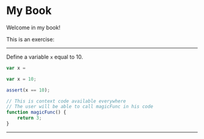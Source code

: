 # My Book

Welcome in my book!


This is an exercise:

---

Define a variable `x` equal to 10.

```js
var x =
```

```js
var x = 10;
```

```js
assert(x == 10);
```

```js
// This is context code available everywhere
// The user will be able to call magicFunc in his code
function magicFunc() {
    return 3;
}
```

---


